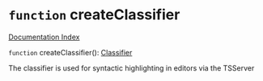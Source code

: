 # `function` createClassifier

[Documentation Index](../README.md)

`function` createClassifier(): [Classifier](../interface.Classifier/README.md)

The classifier is used for syntactic highlighting in editors via the TSServer

